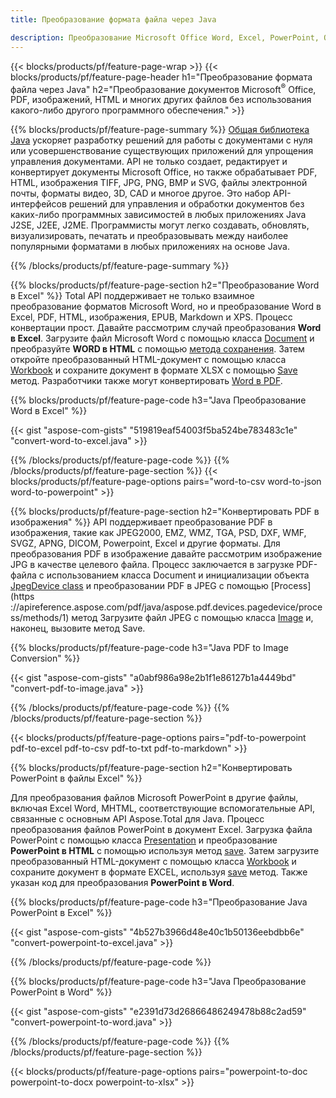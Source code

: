 ```yaml
---
title: Преобразование формата файла через Java 

description: Преобразование Microsoft Office Word, Excel, PowerPoint, Outlook, PDF, HTML, 3D-изображений, диаграмм, форматов видео и других форматов с помощью всего нескольких строк кода Java.
---
```


{{< blocks/products/pf/feature-page-wrap >}}
{{< blocks/products/pf/feature-page-header h1="Преобразование формата файла через Java" h2="Преобразование документов Microsoft<sup>&reg;</sup> Office, PDF, изображений, HTML и многих других файлов без использования какого-либо другого программного обеспечения." >}}

{{% blocks/products/pf/feature-page-summary %}}
[Общая библиотека Java](https://products.aspose.com/total/java/) ускоряет разработку решений для работы с документами с нуля или усовершенствование существующих приложений для упрощения управления документами. API не только создает, редактирует и конвертирует документы Microsoft Office, но также обрабатывает PDF, HTML, изображения TIFF, JPG, PNG, BMP и SVG, файлы электронной почты, форматы видео, 3D, CAD и многое другое. Это набор API-интерфейсов решений для управления и обработки документов без каких-либо программных зависимостей в любых приложениях Java J2SE, J2EE, J2ME. Программисты могут легко создавать, обновлять, визуализировать, печатать и преобразовывать между наиболее популярными форматами в любых приложениях на основе Java.

{{% /blocks/products/pf/feature-page-summary  %}}

{{% blocks/products/pf/feature-page-section  h2="Преобразование Word в Excel" %}}
Total API поддерживает не только взаимное преобразование форматов Microsoft Word, но и преобразование Word в Excel, PDF, HTML, изображения, EPUB, Markdown и XPS. Процесс конвертации прост. Давайте рассмотрим случай преобразования **Word в Excel**. Загрузите файл Microsoft Word с помощью класса [Document](https://reference.aspose.com/words/java/com.aspose.words/Document) и преобразуйте **WORD в HTML** с помощью [метода сохранения](https://reference.aspose.com/words/java/com.aspose.words/Document#save(java.lang.String,com.aspose.words.SaveOptions)). Затем откройте преобразованный HTML-документ с помощью класса [Workbook](https://reference.aspose.com/cells/java/com.aspose.cells/Workbook) и сохраните документ в формате XLSX с помощью [Save](https://reference.aspose.com/cells/java/com.aspose.cells/workbook#save(java.lang.String,%20com.aspose.cells.SaveOptions)) метод.
 Разработчики также могут конвертировать [Word в PDF](https://products.aspose.com/words/java/conversion/word-to-pdf/).


{{% blocks/products/pf/feature-page-code h3="Java Преобразование Word в Excel" %}}

{{< gist "aspose-com-gists" "519819eaf54003f5ba524be783483c1e" "convert-word-to-excel.java" >}}

{{% /blocks/products/pf/feature-page-code  %}}
{{% /blocks/products/pf/feature-page-section %}}
{{< blocks/products/pf/feature-page-options pairs="word-to-csv word-to-json word-to-powerpoint" >}}


{{% blocks/products/pf/feature-page-section  h2="Конвертировать PDF в изображения" %}}
API поддерживает преобразование PDF в изображения, такие как JPEG2000, EMZ, WMZ, TGA, PSD, DXF, WMF, SVGZ, APNG, DICOM, Powerpoint, Excel и другие форматы. Для преобразования PDF в изображение давайте рассмотрим изображение JPG в качестве целевого файла. Процесс заключается в загрузке PDF-файла с использованием класса Document и инициализации объекта [JpegDevice class](https://reference.aspose.com/pdf/java/aspose.pdf.devices/jpegdevice) и преобразовании PDF в JPEG с помощью [Process](https ://apireference.aspose.com/pdf/java/aspose.pdf.devices.pagedevice/process/methods/1) метод
Загрузите файл JPEG с помощью класса [Image](https://reference.aspose.com/imaging/java/aspose.imaging/image) и, наконец, вызовите метод Save.

{{% blocks/products/pf/feature-page-code h3="Java PDF to Image Conversion" %}}

{{< gist "aspose-com-gists" "a0abf986a98e2b1f1e86127b1a4449bd" "convert-pdf-to-image.java" >}}


{{% /blocks/products/pf/feature-page-code  %}}
{{% /blocks/products/pf/feature-page-section %}}

{{< blocks/products/pf/feature-page-options pairs="pdf-to-powerpoint pdf-to-excel pdf-to-csv pdf-to-txt pdf-to-markdown" >}}

{{% blocks/products/pf/feature-page-section  h2="Конвертировать PowerPoint в файлы Excel" %}}

Для преобразования файлов Microsoft PowerPoint в другие файлы, включая Excel Word, MHTML, соответствующие вспомогательные API, связанные с основным API Aspose.Total для Java. Процесс преобразования файлов PowerPoint в документ Excel. Загрузка файла PowerPoint с помощью класса [Presentation](https://reference.aspose.com/slides/java/com.aspose.slides/Presentation) и преобразование **PowerPoint в HTML** с помощью используя метод [save](https://reference.aspose.com/slides/java/com.aspose.slides/Presentation#save-java.lang.String-int-com.aspose.slides.ISaveOptions-). Затем загрузите преобразованный HTML-документ с помощью класса [Workbook](https://reference.aspose.com/cells/java/com.aspose.cells/Workbook) и сохраните документ в формате EXCEL, используя [save](https://reference.aspose.com/cells/java/com.aspose.cells/workbook#save(java.lang.String,%20com.aspose.cells.SaveOptions)) метод. Также указан код для преобразования **PowerPoint в Word**.

{{% blocks/products/pf/feature-page-code h3="Преобразование Java PowerPoint в Excel" %}}

{{< gist "aspose-com-gists" "4b527b3966d48e40c1b50136eebdbb6e" "convert-powerpoint-to-excel.java" >}}

{{% /blocks/products/pf/feature-page-code %}}

{{% blocks/products/pf/feature-page-code h3="Java Преобразование PowerPoint в Word" %}}

{{< gist "aspose-com-gists" "e2391d73d26866486249478b88c2ad59" "convert-powerpoint-to-word.java" >}}

{{% /blocks/products/pf/feature-page-code %}}
{{% /blocks/products/pf/feature-page-section %}}

{{< blocks/products/pf/feature-page-options pairs="powerpoint-to-doc powerpoint-to-docx powerpoint-to-xlsx" >}}